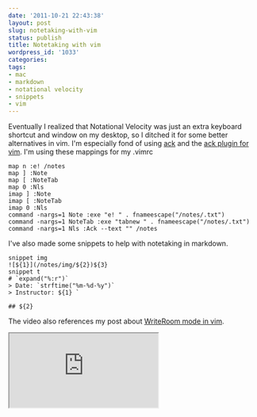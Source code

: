 ```yaml
---
date: '2011-10-21 22:43:38'
layout: post
slug: notetaking-with-vim
status: publish
title: Notetaking with vim
wordpress_id: '1033'
categories:
tags:
- mac
- markdown
- notational velocity
- snippets
- vim
---
```


Eventually I realized that Notational Velocity was just an extra keyboard shortcut and window on my desktop, so I ditched it for some better alternatives in vim. I'm especially fond of using [ack](http://betterthangrep.com/) and the [ack plugin for vim](https://github.com/mileszs/ack.vim). I'm using these mappings for my .vimrc

```
map n :e! /notes
map ] :Note
map [ :NoteTab
map 0 :Nls
imap ] :Note
imap [ :NoteTab
imap 0 :Nls
command -nargs=1 Note :exe "e! " . fnameescape("/notes/.txt")
command -nargs=1 NoteTab :exe "tabnew " . fnameescape("/notes/.txt")
command -nargs=1 Nls :Ack --text "" /notes
```

I've also made some snippets to help with notetaking in markdown.

```
snippet img
![${1}](/notes/img/${2})${3}
snippet t
# `expand("%:r")`
> Date: `strftime("%m-%d-%y")`
> Instructor: ${1} `

## ${2}
```

The video also references my post about [WriteRoom mode in vim](http://connermcd.com/blog/2011/10/12/using-vim-in-place-of-writeroom/).

<iframe class="youtube" src="http://www.youtube.com/embed/HJ93UYeaoww"></iframe>
